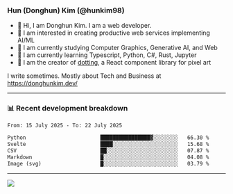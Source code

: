 ### Hun (Donghun) Kim (@hunkim98)

- 👋 Hi, I am Donghun Kim. I am a web developer. 
- 🤔 I am interested in creating productive web services implementing AI/ML
- 🔭 I am currently studying Computer Graphics, Generative AI, and Web 
- 🌱 I am currently learning Typescript, Python, C#, Rust, Jupyter
- 🎨 I am the creator of [dotting](https://github.com/hunkim98/dotting), a React component library for pixel art

I write sometimes. Mostly about Tech and Business at https://donghunkim.dev/

---
### 📊 Recent development breakdown
<!--START_SECTION:waka-->

```txt
From: 15 July 2025 - To: 22 July 2025

Python                        ████████████████▓░░░░░░░░   66.30 %
Svelte                        ████░░░░░░░░░░░░░░░░░░░░░   15.68 %
CSV                           ██░░░░░░░░░░░░░░░░░░░░░░░   07.87 %
Markdown                      █░░░░░░░░░░░░░░░░░░░░░░░░   04.08 %
Image (svg)                   █░░░░░░░░░░░░░░░░░░░░░░░░   03.79 %
```

<!--END_SECTION:waka-->
---

<!-- <div align='center'> -->
  <img align="center" src="https://github-readme-stats.vercel.app/api?username=hunkim98&theme=dark&show_icons=true"/>
<!-- </div> -->
<!--
**hunkim98/hunkim98** is a ✨ _special_ ✨ repository because its `README.md` (this file) appears on your GitHub profile.

Here are some ideas to get you started:

- 🔭 I’m currently working on ...
- 🌱 I’m currently learning ...
- 👯 I’m looking to collaborate on ...
- 🤔 I’m looking for help with ...
- 💬 Ask me about ...
- 📫 How to reach me: ...
- 😄 Pronouns: ...
- ⚡ Fun fact: ...
-->
